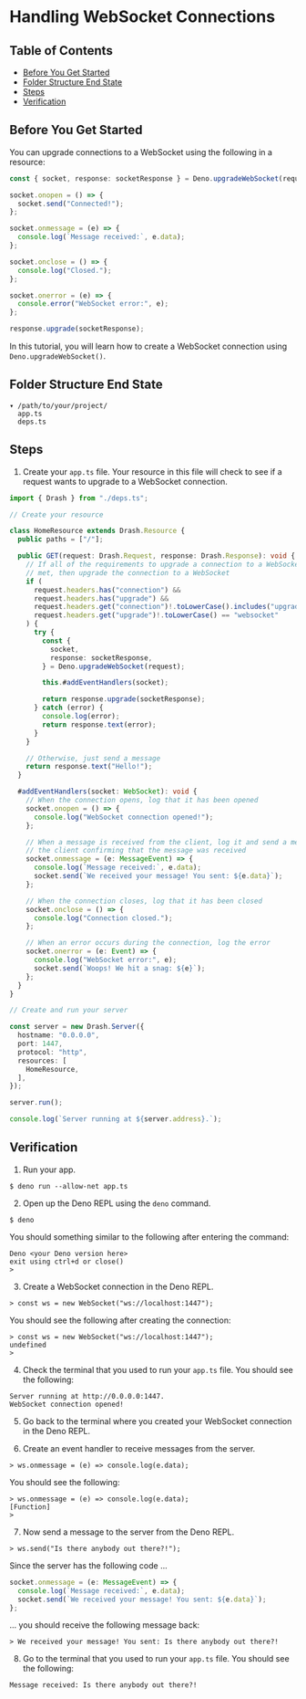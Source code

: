 # Handling WebSocket Connections

## Table of Contents

- [Before You Get Started](#before-you-get-started)
- [Folder Structure End State](#folder-structure-end-state)
- [Steps](#steps)
- [Verification](#verification)

## Before You Get Started

You can upgrade connections to a WebSocket using the following in a resource:

```typescript
const { socket, response: socketResponse } = Deno.upgradeWebSocket(request);

socket.onopen = () => {
  socket.send("Connected!");
};

socket.onmessage = (e) => {
  console.log(`Message received:`, e.data);
};

socket.onclose = () => {
  console.log("Closed.");
};

socket.onerror = (e) => {
  console.error("WebSocket error:", e);
};

response.upgrade(socketResponse);
```

In this tutorial, you will learn how to create a WebSocket connection using
`Deno.upgradeWebSocket()`.

## Folder Structure End State

```text
▾ /path/to/your/project/
  app.ts
  deps.ts
```

## Steps

1. Create your `app.ts` file. Your resource in this file will check to see if a
   request wants to upgrade to a WebSocket connection.

```typescript
import { Drash } from "./deps.ts";

// Create your resource

class HomeResource extends Drash.Resource {
  public paths = ["/"];

  public GET(request: Drash.Request, response: Drash.Response): void {
    // If all of the requirements to upgrade a connection to a WebSocket are
    // met, then upgrade the connection to a WebSocket
    if (
      request.headers.has("connection") &&
      request.headers.has("upgrade") &&
      request.headers.get("connection")!.toLowerCase().includes("upgrade") &&
      request.headers.get("upgrade")!.toLowerCase() == "websocket"
    ) {
      try {
        const {
          socket,
          response: socketResponse,
        } = Deno.upgradeWebSocket(request);

        this.#addEventHandlers(socket);

        return response.upgrade(socketResponse);
      } catch (error) {
        console.log(error);
        return response.text(error);
      }
    }

    // Otherwise, just send a message
    return response.text("Hello!");
  }

  #addEventHandlers(socket: WebSocket): void {
    // When the connection opens, log that it has been opened
    socket.onopen = () => {
      console.log("WebSocket connection opened!");
    };

    // When a message is received from the client, log it and send a message to
    // the client confirming that the message was received
    socket.onmessage = (e: MessageEvent) => {
      console.log(`Message received:`, e.data);
      socket.send(`We received your message! You sent: ${e.data}`);
    };

    // When the connection closes, log that it has been closed
    socket.onclose = () => {
      console.log("Connection closed.");
    };

    // When an error occurs during the connection, log the error
    socket.onerror = (e: Event) => {
      console.log("WebSocket error:", e);
      socket.send(`Woops! We hit a snag: ${e}`);
    };
  }
}

// Create and run your server

const server = new Drash.Server({
  hostname: "0.0.0.0",
  port: 1447,
  protocol: "http",
  resources: [
    HomeResource,
  ],
});

server.run();

console.log(`Server running at ${server.address}.`);
```

## Verification

1. Run your app.

```shell
$ deno run --allow-net app.ts
```

2. Open up the Deno REPL using the `deno` command.

```shell
$ deno
```

You should something similar to the following after entering the command:

```text
Deno <your Deno version here>
exit using ctrl+d or close()
>
```

3. Create a WebSocket connection in the Deno REPL.

```shell
> const ws = new WebSocket("ws://localhost:1447");
```

You should see the following after creating the connection:

```text
> const ws = new WebSocket("ws://localhost:1447");
undefined
>
```

4. Check the terminal that you used to run your `app.ts` file. You should see
   the following:

```text
Server running at http://0.0.0.0:1447.
WebSocket connection opened!
```

5. Go back to the terminal where you created your WebSocket connection in the
   Deno REPL.

6. Create an event handler to receive messages from the server.

```text
> ws.onmessage = (e) => console.log(e.data);
```

You should see the following:

```text
> ws.onmessage = (e) => console.log(e.data);
[Function]
>
```

7. Now send a message to the server from the Deno REPL.

```text
> ws.send("Is there anybody out there?!");
```

Since the server has the following code ...

```typescript
socket.onmessage = (e: MessageEvent) => {
  console.log(`Message received:`, e.data);
  socket.send(`We received your message! You sent: ${e.data}`);
};
```

... you should receive the following message back:

```text
> We received your message! You sent: Is there anybody out there?!
```

8. Go to the terminal that you used to run your `app.ts` file. You should see
   the following:

```text
Message received: Is there anybody out there?!
```
